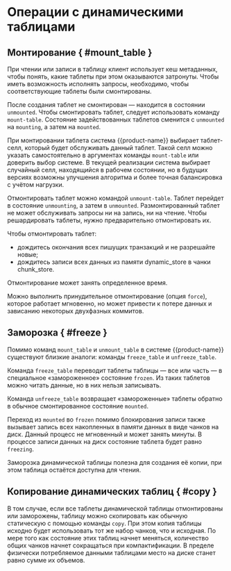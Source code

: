 # Операции с динамическими таблицами 

## Монтирование { #mount_table }

При чтении или записи в таблицу клиент использует кеш метаданных, чтобы понять, какие таблеты при этом оказываются затронуты. Чтобы иметь возможность исполнять запросы, необходимо, чтобы соответствующие таблеты были смонтированы.

После создания таблет не смонтирован — находится в состоянии `unmounted`. Чтобы смонтировать таблет, следует использовать команду `mount-table`. Состояние задействованных таблетов сменится с `unmounted` на `mounting`, а затем на `mounted`.

При монтировании таблета система {{product-name}} выбирает таблет-селл, который будет обслуживать данный таблет. Такой селл можно указать самостоятельно в аргументах команды `mount-table` или доверить выбор системе. В текущей реализации система выбирает случайный селл, находящийся в рабочем состоянии, но в будущих версиях возможны улучшения алгоритма и более точная балансировка с учётом нагрузки.

Отмонтировать таблет можно командой `unmount-table`. Таблет перейдет в состояние `unmounting`, а затем в `unmounted`. Размонтированный таблет не может обслуживать запросы ни на запись, ни на чтение. Чтобы решардировать таблеты, нужно предварительно отмонтировать их.

Чтобы отмонтировать таблет:

- дождитесь окончания всех пишущих транзакций и не разрешайте новые;
- дождитесь записи всех данных из памяти dynamic_store в чанки chunk_store.

Отмонтирование может занять определенное время.

Можно выполнить принудительное отмонтирование (опция `force`), которое работает мгновенно, но может привести к потере данных и зависанию некоторых двухфазных коммитов.

## Заморозка { #freeze }

Помимо команд `mount_table` и `unmount_table` в системе {{product-name}} существуют близкие аналоги: команды `freeze_table` и `unfreeze_table`. 

Команда `freeze_table` переводит таблеты таблицы — все или часть — в специальное «замороженное» состояние `frozen`. Из таких таблетов можно читать данные, но в них нельзя записывать. 

Команда `unfreeze_table` возвращает «замороженные» таблеты обратно в обычное смонтированное состояние `mounted`. 

Переход из `mounted` во `frozen` помимо блокирования записи также вызывает запись всех накопленных в памяти данных в виде чанков на диск. Данный процесс не мгновенный и может занять минуты. В процессе записи данных на диск состояние таблета будет равно `freezing`.

Заморозка динамической таблицы полезна для создания её копии, при этом таблица остаётся доступна для чтения.

## Копирование динамических таблиц { #copy }

В том случае, если все таблеты динамической таблицы отмонтированы или заморожены, таблицу можно скопировать как обычную статическую с помощью команды `copy`. При этом копия таблицы исходно будет использовать тот же набор чанков, что и исходная. По мере того как состояние этих таблиц начнет меняться, количество общих чанков начнет сокращаться при компактификации. В пределе физически потребляемое данными таблицами место на диске станет равно сумме их объемов.

